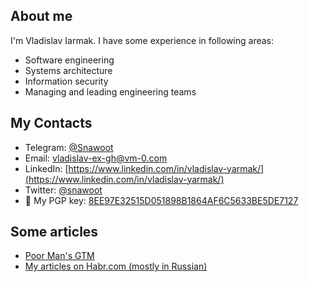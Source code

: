 ## About me

I'm Vladislav Iarmak. I have some experience in following areas:

- Software engineering
- Systems architecture
- Information security
- Managing and leading engineering teams

## My Contacts
- Telegram: [@Snawoot](https://t.me/Snawoot)
- Email: [vladislav-ex-gh@vm-0.com](mailto:vladislav-ex-gh@vm-0.com)
- LinkedIn: [https://www.linkedin.com/in/vladislav-yarmak/](https://www.linkedin.com/in/vladislav-yarmak/)
- Twitter: [@snawoot](https://twitter.com/snawoot)
- 🔑 My PGP key: [8EE97E32515D051898B1864AF6C5633BE5DE7127](https://keyserver.ubuntu.com/pks/lookup?op=get&search=0x8ee97e32515d051898b1864af6c5633be5de7127)

## Some articles

- [Poor Man's GTM](poor_mans_gtm.md)
- [My articles on Habr.com (mostly in Russian)](https://habr.com/en/users/YourChief/posts/)
